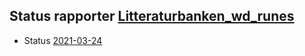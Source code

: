 ## Status rapporter [Litteraturbanken_wd_runes](https://github.com/salgo60/Litteraturbanken_wd_runes)
- Status [2021-03-24](Status%2020210324.md)
